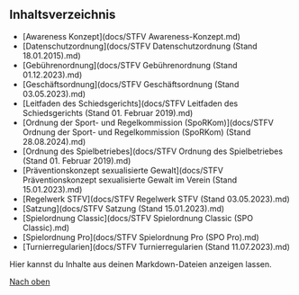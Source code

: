 <!-- Inhaltsverzeichnis (TOC) -->
## Inhaltsverzeichnis
- [Awareness Konzept](docs/STFV Awareness-Konzept.md)
- [Datenschutzordnung](docs/STFV Datenschutzordnung (Stand 18.01.2015).md)
- [Gebührenordnung](docs/STFV Gebührenordnung (Stand 01.12.2023).md)
- [Geschäftsordnung](docs/STFV Geschäftsordnung (Stand 03.05.2023).md)
- [Leitfaden des Schiedsgerichts](docs/STFV Leitfaden des Schiedsgerichts (Stand 01. Februar 2019).md)
- [Ordnung der Sport- und Regelkommission (SpoRKom)](docs/STFV Ordnung der Sport- und Regelkommission (SpoRKom) (Stand 28.08.2024).md)
- [Ordnung des Spielbetriebes](docs/STFV Ordnung des Spielbetriebes (Stand 01. Februar 2019).md)
- [Präventionskonzept sexualisierte Gewalt](docs/STFV Präventionskonzept sexualisierte Gewalt im Verein (Stand 15.01.2023).md)
- [Regelwerk STFV](docs/STFV Regelwerk STFV (Stand 03.05.2023).md)
- [Satzung](docs/STFV Satzung (Stand 15.01.2023).md)
- [Spielordnung Classic](docs/STFV Spielordnung Classic (SPO Classic).md)
- [Spielordnung Pro](docs/STFV Spielordnung Pro (SPO Pro).md)
- [Turnierregularien](docs/STFV Turnierregularien (Stand 11.07.2023).md)

<!-- Markdown-Inhalt -->
Hier kannst du Inhalte aus deinen Markdown-Dateien anzeigen lassen.

<!-- Zurück nach oben Button -->
<a href="#top" id="back-to-top">Nach oben</a>

<script src="script.js"></script>

